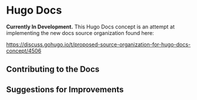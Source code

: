 # Hugo Docs

**Currently In Development.** This Hugo Docs concept is an attempt at implementing the new docs source organization found here:

<https://discuss.gohugo.io/t/proposed-source-organization-for-hugo-docs-concept/4506>

## Contributing to the Docs

## Suggestions for Improvements

